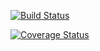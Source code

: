 [![Build Status](https://travis-ci.org/jasonlinham/newPackage.svg)](https://travis-ci.org/jasonlinham/newPackage)

[![Coverage Status](https://coveralls.io/repos/jasonlinham/newPackage/badge.svg)](https://coveralls.io/r/jasonlinham/newPackage)

